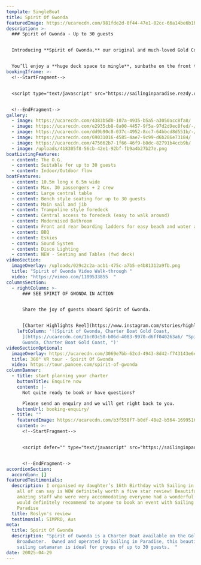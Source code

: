 ```yaml
---
template: SingleBoat
title: Spirit Of Gwonda
featuredImage: https://ucarecdn.com/981fde2d-0f44-47e1-82cc-66a14be6b1b6/
description: >-
  ### Spirit of Gwonda - Up to 30 guests


  Introducing **Spirit of Gwonda,** our original and much-loved Gold Coast icon. This Seawind 1050 Resort sailing catamaran is purpose-built for entertaining and day cruises, offering space, comfort, and a **relaxed open-plan layout for up to 30 guests.**


  You’ll enjoy a **huge deck space to mingle**, sunbathe on the front trampolines, or gather in the generous shaded interior.    Spirit of Gwonda is the perfect vessel for **social occasions, parties and families.**
bookingIframe: >-
  <!--StartFragment-->


  <script type="text/javascript" src="https://sailinginparadise.rezdy.com/pluginJs?script=modal"></script> <a id="button-booking" class="button-booking rezdy rezdy-modal" href="https://sailinginparadise.rezdy.com/productsCalendar/279456?iframe=true" style="">Check Availability and BOOK NOW</a>


  <!--EndFragment-->
gallery:
  - image: https://ucarecdn.com/4383b5d0-107a-4935-b5a5-a3050acc8fa8/
  - image: https://ucarecdn.com/e2935cb8-8a00-4457-9f5a-97d2d9ec8fed/-/crop/1497x1142/3,641/-/preview/
  - image: https://ucarecdn.com/dd9b90c8-037c-4952-8cc7-64bbcd8d551b/-/crop/1732x1338/0,468/-/preview/
  - image: https://ucarecdn.com/69031016-4585-4ae7-9c99-d6b286e73184/
  - image: https://ucarecdn.com/475662b7-1f66-46f9-b8dc-82791b4ccb9b/
  - image: /uploads/4b8305f8-56cb-42e1-92bf-fb9a4b27b27e.png
boatListingFeatures:
  - content: The O.G.
  - content: Suitable for up to 30 guests
  - content: Indoor/Outdoor flow
boatFeatures:
  - content: 10.5m long x 6.5m wide
  - content: Max. 30 passengers + 2 crew
  - content: Large central table
  - content: Bench style seating for up to 30 guests
  - content: Main sail and jib
  - content: Trampoline style foredeck
  - content: Central access to foredeck (easy to walk around)
  - content: M﻿odernised Bathroom
  - content: Front and rear boarding ladders for easy beach and water access
  - content: BBQ
  - content: Eskies
  - content: Sound System
  - content: D﻿isco Lighting
  - content: N﻿EW - Seating and Tables (fwd deck)
videoSection:
  imageOverlay: /uploads/029c2c2a-acb1-475c-a7b5-e4b81312a9fb.png
  title: "Spirit of Gwonda Video Walk-through "
  video: "https://vimeo.com/1109533855  "
columnsSection:
  - rightColumn: >-
      ### S﻿EE SPIRIT OF GWONDA IN ACTION


      S﻿hare the joy of guests aboard Spirit of Gwonda.


      [C﻿harter Highlights Reel](https://www.instagram.com/stories/highlights/18021266234183760/)
    leftColumn: '![Spirit of Gwonda, Charter Boat Gold Coast,
      ](https://ucarecdn.com/1bc03c50-b06d-4083-9970-d6ff040263a6/ "Spirit of
      Gwonda, Charter Boat Gold Coast, ")'
videoSectionOptional:
  imageOverlay: https://ucarecdn.com/3069e7bb-62cd-4943-8d42-f743143e6e7f/
  title: 360° VR tour - Spirit Of Gwonda
  video: https://tour.panoee.com/spirit-of-gwonda
columnBanner:
  - title: start planning your charter
    buttonTitle: Enquire now
    content: |-
      N﻿ot quite ready to book or have questions?

      P﻿lease send an enquiry and we will get right back to you.
    buttonUrl: booking-enquiry/
  - title: ""
    featuredImage: https://ucarecdn.com/b3f558f7-b0df-48e2-b564-1699516a95e1/
    content: >-
      <!--StartFragment-->


      <script defer="" type="text/javascript" src="https://sailinginparadise.rezdy.com/pluginJs"></script> <iframe seamless="" width="100%" height="270px" frameborder="0" class="rezdy" src="https://sailinginparadise.rezdy.com/carouselWidget/623456?iframe=true"></iframe>0


      <!--EndFragment-->
accordionSection:
  accordion: []
featuredTestimonials:
  description: I organised my daughter’s 16th Birthday with Sailing in Paradise &
    all of can say is WOW definitely worth a five star review! Beautiful boat
    amazing staff who were very accommodating everyone had a wonderful time 🤩 I
    would definitely recommend to anyone to book an event with Sailing in
    Paradise
  title: Roslyn's review
  testimonial: SIMPRO, Aus
meta:
  title: Spirit Of Gwonda
  description: "Spirit of Gwonda is a Charter Boat available on the Gold Coast
    Broadwater.  Owned and operated by Sailing in Paradise, this beautiful
    sailing catamaran is ideal for groups of up to 30 guests.  "
date: 20025-04-29
---
```

